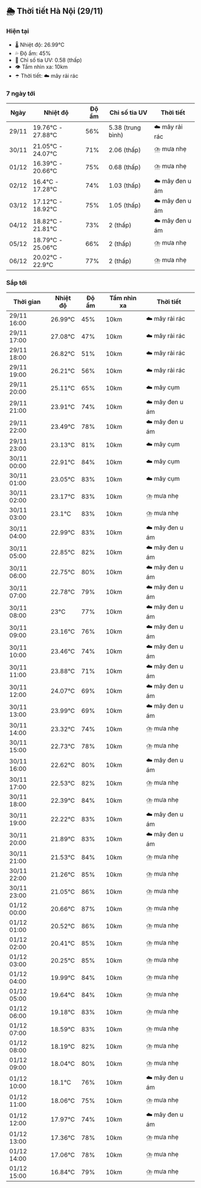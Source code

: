 ## 🌦️ Thời tiết Hà Nội (29/11)

### Hiện tại

- 🌡️ Nhiệt độ: 26.99℃
- 💦 Độ ẩm: 45%
- 🌟 Chỉ số tia UV: 0.58 (thấp)
- 👁️ Tầm nhìn xa: 10km
- ☂️ Thời tiết: ☁️ mây rải rác

### 7 ngày tới

| Ngày | Nhiệt độ | Độ ẩm | Chỉ số tia UV | Thời tiết |
| --- | --- | --- | --- | --- |
| 29/11 | 19.76℃ - 27.88℃ | 56% | 5.38 (trung bình) | ☁️ mây rải rác |
| 30/11 | 21.05℃ - 24.07℃ | 71% | 2.06 (thấp) | ⛈️ mưa nhẹ |
| 01/12 | 16.39℃ - 20.66℃ | 75% | 0.68 (thấp) | ⛈️ mưa nhẹ |
| 02/12 | 16.4℃ - 17.28℃ | 74% | 1.03 (thấp) | ☁️ mây đen u ám |
| 03/12 | 17.12℃ - 18.92℃ | 75% | 1.05 (thấp) | ☁️ mây đen u ám |
| 04/12 | 18.82℃ - 21.81℃ | 73% | 2 (thấp) | ☁️ mây đen u ám |
| 05/12 | 18.79℃ - 25.06℃ | 66% | 2 (thấp) | ⛈️ mưa nhẹ |
| 06/12 | 20.02℃ - 22.9℃ | 77% | 2 (thấp) | ⛈️ mưa nhẹ |

### Sắp tới

| Thời gian | Nhiệt độ | Độ ẩm | Tầm nhìn xa | Thời tiết |
| --- | --- | --- | --- | --- |
| 29/11 16:00 | 26.99℃ | 45% | 10km | ☁️ mây rải rác |
| 29/11 17:00 | 27.08℃ | 47% | 10km | ☁️ mây rải rác |
| 29/11 18:00 | 26.82℃ | 51% | 10km | ☁️ mây rải rác |
| 29/11 19:00 | 26.21℃ | 56% | 10km | ☁️ mây rải rác |
| 29/11 20:00 | 25.11℃ | 65% | 10km | ☁️ mây cụm |
| 29/11 21:00 | 23.91℃ | 74% | 10km | ☁️ mây đen u ám |
| 29/11 22:00 | 23.49℃ | 78% | 10km | ☁️ mây đen u ám |
| 29/11 23:00 | 23.13℃ | 81% | 10km | ☁️ mây cụm |
| 30/11 00:00 | 22.91℃ | 84% | 10km | ☁️ mây cụm |
| 30/11 01:00 | 23.05℃ | 83% | 10km | ☁️ mây cụm |
| 30/11 02:00 | 23.17℃ | 83% | 10km | ⛈️ mưa nhẹ |
| 30/11 03:00 | 23.1℃ | 83% | 10km | ⛈️ mưa nhẹ |
| 30/11 04:00 | 22.99℃ | 83% | 10km | ☁️ mây đen u ám |
| 30/11 05:00 | 22.85℃ | 82% | 10km | ☁️ mây đen u ám |
| 30/11 06:00 | 22.75℃ | 80% | 10km | ☁️ mây đen u ám |
| 30/11 07:00 | 22.78℃ | 79% | 10km | ☁️ mây đen u ám |
| 30/11 08:00 | 23℃ | 77% | 10km | ☁️ mây đen u ám |
| 30/11 09:00 | 23.16℃ | 76% | 10km | ☁️ mây đen u ám |
| 30/11 10:00 | 23.46℃ | 74% | 10km | ☁️ mây đen u ám |
| 30/11 11:00 | 23.88℃ | 71% | 10km | ☁️ mây đen u ám |
| 30/11 12:00 | 24.07℃ | 69% | 10km | ☁️ mây đen u ám |
| 30/11 13:00 | 23.99℃ | 69% | 10km | ☁️ mây đen u ám |
| 30/11 14:00 | 23.32℃ | 74% | 10km | ⛈️ mưa nhẹ |
| 30/11 15:00 | 22.73℃ | 78% | 10km | ⛈️ mưa nhẹ |
| 30/11 16:00 | 22.62℃ | 80% | 10km | ☁️ mây đen u ám |
| 30/11 17:00 | 22.53℃ | 82% | 10km | ⛈️ mưa nhẹ |
| 30/11 18:00 | 22.39℃ | 84% | 10km | ⛈️ mưa nhẹ |
| 30/11 19:00 | 22.22℃ | 83% | 10km | ☁️ mây đen u ám |
| 30/11 20:00 | 21.89℃ | 83% | 10km | ☁️ mây đen u ám |
| 30/11 21:00 | 21.53℃ | 84% | 10km | ⛈️ mưa nhẹ |
| 30/11 22:00 | 21.26℃ | 85% | 10km | ⛈️ mưa nhẹ |
| 30/11 23:00 | 21.05℃ | 86% | 10km | ⛈️ mưa nhẹ |
| 01/12 00:00 | 20.66℃ | 87% | 10km | ⛈️ mưa nhẹ |
| 01/12 01:00 | 20.52℃ | 86% | 10km | ⛈️ mưa nhẹ |
| 01/12 02:00 | 20.41℃ | 85% | 10km | ⛈️ mưa nhẹ |
| 01/12 03:00 | 20.25℃ | 85% | 10km | ⛈️ mưa nhẹ |
| 01/12 04:00 | 19.99℃ | 84% | 10km | ⛈️ mưa nhẹ |
| 01/12 05:00 | 19.64℃ | 84% | 10km | ⛈️ mưa nhẹ |
| 01/12 06:00 | 19.18℃ | 83% | 10km | ⛈️ mưa nhẹ |
| 01/12 07:00 | 18.59℃ | 83% | 10km | ⛈️ mưa nhẹ |
| 01/12 08:00 | 18.19℃ | 82% | 10km | ⛈️ mưa nhẹ |
| 01/12 09:00 | 18.04℃ | 80% | 10km | ⛈️ mưa nhẹ |
| 01/12 10:00 | 18.1℃ | 76% | 10km | ☁️ mây đen u ám |
| 01/12 11:00 | 18.06℃ | 75% | 10km | ⛈️ mưa nhẹ |
| 01/12 12:00 | 17.97℃ | 74% | 10km | ☁️ mây đen u ám |
| 01/12 13:00 | 17.36℃ | 78% | 10km | ⛈️ mưa nhẹ |
| 01/12 14:00 | 17.06℃ | 78% | 10km | ⛈️ mưa nhẹ |
| 01/12 15:00 | 16.84℃ | 79% | 10km | ⛈️ mưa nhẹ |
